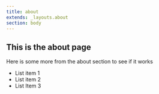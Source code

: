 ```yaml
---
title: about
extends: _layouts.about
section: body
---
```

## This is the about page

Here is some more from the about section to see if it works

* List item 1
* List item 2
* List Item 3
